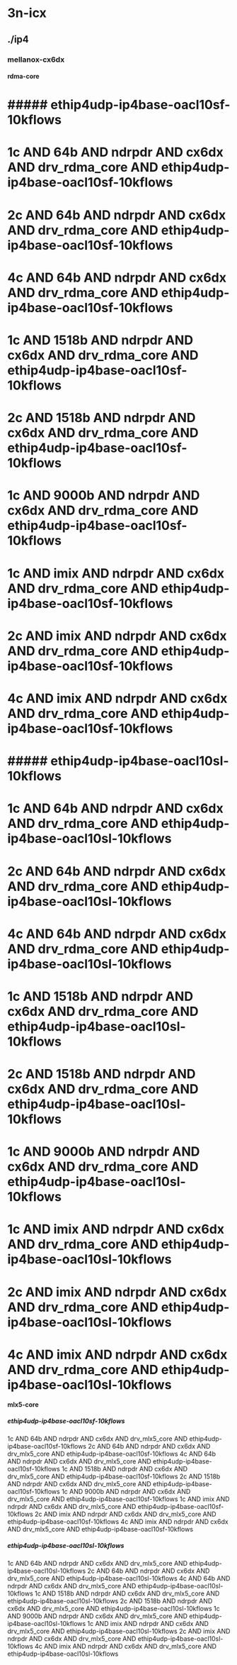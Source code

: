 # 3n-icx
## ./ip4
### mellanox-cx6dx
#### rdma-core
# ##### ethip4udp-ip4base-oacl10sf-10kflows
# 1c AND 64b AND ndrpdr AND cx6dx AND drv_rdma_core AND ethip4udp-ip4base-oacl10sf-10kflows
# 2c AND 64b AND ndrpdr AND cx6dx AND drv_rdma_core AND ethip4udp-ip4base-oacl10sf-10kflows
# 4c AND 64b AND ndrpdr AND cx6dx AND drv_rdma_core AND ethip4udp-ip4base-oacl10sf-10kflows
# 1c AND 1518b AND ndrpdr AND cx6dx AND drv_rdma_core AND ethip4udp-ip4base-oacl10sf-10kflows
# 2c AND 1518b AND ndrpdr AND cx6dx AND drv_rdma_core AND ethip4udp-ip4base-oacl10sf-10kflows
# 1c AND 9000b AND ndrpdr AND cx6dx AND drv_rdma_core AND ethip4udp-ip4base-oacl10sf-10kflows
# 1c AND imix AND ndrpdr AND cx6dx AND drv_rdma_core AND ethip4udp-ip4base-oacl10sf-10kflows
# 2c AND imix AND ndrpdr AND cx6dx AND drv_rdma_core AND ethip4udp-ip4base-oacl10sf-10kflows
# 4c AND imix AND ndrpdr AND cx6dx AND drv_rdma_core AND ethip4udp-ip4base-oacl10sf-10kflows
# ##### ethip4udp-ip4base-oacl10sl-10kflows
# 1c AND 64b AND ndrpdr AND cx6dx AND drv_rdma_core AND ethip4udp-ip4base-oacl10sl-10kflows
# 2c AND 64b AND ndrpdr AND cx6dx AND drv_rdma_core AND ethip4udp-ip4base-oacl10sl-10kflows
# 4c AND 64b AND ndrpdr AND cx6dx AND drv_rdma_core AND ethip4udp-ip4base-oacl10sl-10kflows
# 1c AND 1518b AND ndrpdr AND cx6dx AND drv_rdma_core AND ethip4udp-ip4base-oacl10sl-10kflows
# 2c AND 1518b AND ndrpdr AND cx6dx AND drv_rdma_core AND ethip4udp-ip4base-oacl10sl-10kflows
# 1c AND 9000b AND ndrpdr AND cx6dx AND drv_rdma_core AND ethip4udp-ip4base-oacl10sl-10kflows
# 1c AND imix AND ndrpdr AND cx6dx AND drv_rdma_core AND ethip4udp-ip4base-oacl10sl-10kflows
# 2c AND imix AND ndrpdr AND cx6dx AND drv_rdma_core AND ethip4udp-ip4base-oacl10sl-10kflows
# 4c AND imix AND ndrpdr AND cx6dx AND drv_rdma_core AND ethip4udp-ip4base-oacl10sl-10kflows
#### mlx5-core
##### ethip4udp-ip4base-oacl10sf-10kflows
1c AND 64b AND ndrpdr AND cx6dx AND drv_mlx5_core AND ethip4udp-ip4base-oacl10sf-10kflows
2c AND 64b AND ndrpdr AND cx6dx AND drv_mlx5_core AND ethip4udp-ip4base-oacl10sf-10kflows
4c AND 64b AND ndrpdr AND cx6dx AND drv_mlx5_core AND ethip4udp-ip4base-oacl10sf-10kflows
1c AND 1518b AND ndrpdr AND cx6dx AND drv_mlx5_core AND ethip4udp-ip4base-oacl10sf-10kflows
2c AND 1518b AND ndrpdr AND cx6dx AND drv_mlx5_core AND ethip4udp-ip4base-oacl10sf-10kflows
1c AND 9000b AND ndrpdr AND cx6dx AND drv_mlx5_core AND ethip4udp-ip4base-oacl10sf-10kflows
1c AND imix AND ndrpdr AND cx6dx AND drv_mlx5_core AND ethip4udp-ip4base-oacl10sf-10kflows
2c AND imix AND ndrpdr AND cx6dx AND drv_mlx5_core AND ethip4udp-ip4base-oacl10sf-10kflows
4c AND imix AND ndrpdr AND cx6dx AND drv_mlx5_core AND ethip4udp-ip4base-oacl10sf-10kflows
##### ethip4udp-ip4base-oacl10sl-10kflows
1c AND 64b AND ndrpdr AND cx6dx AND drv_mlx5_core AND ethip4udp-ip4base-oacl10sl-10kflows
2c AND 64b AND ndrpdr AND cx6dx AND drv_mlx5_core AND ethip4udp-ip4base-oacl10sl-10kflows
4c AND 64b AND ndrpdr AND cx6dx AND drv_mlx5_core AND ethip4udp-ip4base-oacl10sl-10kflows
1c AND 1518b AND ndrpdr AND cx6dx AND drv_mlx5_core AND ethip4udp-ip4base-oacl10sl-10kflows
2c AND 1518b AND ndrpdr AND cx6dx AND drv_mlx5_core AND ethip4udp-ip4base-oacl10sl-10kflows
1c AND 9000b AND ndrpdr AND cx6dx AND drv_mlx5_core AND ethip4udp-ip4base-oacl10sl-10kflows
1c AND imix AND ndrpdr AND cx6dx AND drv_mlx5_core AND ethip4udp-ip4base-oacl10sl-10kflows
2c AND imix AND ndrpdr AND cx6dx AND drv_mlx5_core AND ethip4udp-ip4base-oacl10sl-10kflows
4c AND imix AND ndrpdr AND cx6dx AND drv_mlx5_core AND ethip4udp-ip4base-oacl10sl-10kflows